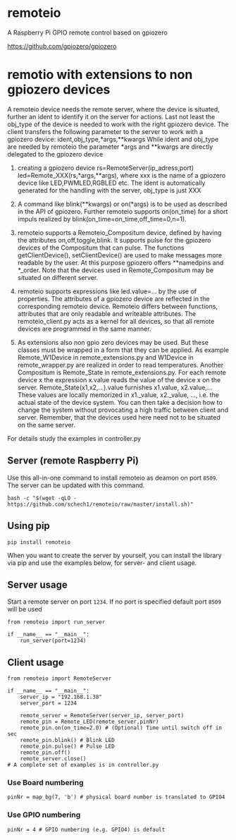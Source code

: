 # remoteio
A Raspberry Pi GPIO remote control based on gpiozero

https://github.com/gpiozero/gpiozero

# remotio with extensions to non gpiozero devices
A remoteio device needs the remote server, where the device is situated, further an ident to identify it on the server for actions.
Last not least the obj_type of the device is needed to work with the right gpiozero device.
The client transfers the following parameter to the server to work with a gpiozero device:
  ident,obj_type,*args,**kwargs
While ident and obj_type are needed by remoteio the parameter *args and **kwargs are directly delegated to the gpiozero device

1. creating a gpiozero device
   rs=RemoteServer(ip_adress,port)
   led=Remote_XXX(rs,*args,**args), where xxx is the name of a gpiozero device like LED,PWMLED,RGBLED etc.
   The ident is automatically generated for the handling with the server, obj_type is just XXX

3. A command like blink(**kwargs) or on(*args) is to be used as described in the API of gpiozero.
   Further remoteio supports on(on_time) for a short impuls realized by blink(on_time=on_time,off_time=0,n=1).

4. remoteio supports a Remoteio_Compositum device, defined by having the attributes on,off,toggle,blink. It supports
  pulse for the gpiozero devices of the Compositum that can pulse. The functions getClientDevice(), setClientDevice() are used to make messages more readable by
  the user. At this purpose gpiozero offers **namedpins and *_order. Note that the devices used in Remote_Compositum may be situated on different server.

5. remoteio supports expressions like led.value=... by the use of properties.
   The attributes of a gpiozero device are reflected in the corresponding remoteio device. Remoteio differs between functions, attributes that are only readable and writeable attributes.
   The remoteio_client.py acts as a kernel for all devices, so that all remote devices are programmed in the same manner.

6. As extensions also non gpio zero devices may be used. But these classes must be wrapped in a form that they can be applied. As example Remote_W1Device in remote_extensions.py and
   W1Device in remote_wrapper.py are realized in order to read temperatures. Another Compositum is Remote_State in remote_extensions.py. For each remote device x the expression x.value
   reads the value of the device x on the server. Remote_State(x1,x2,...).value furnishes x1.value, x2.value,... These values are locally memorized in x1._value, x2._value, ...,
   i.e. the actual state of the device system.
   You can then take a decision how to change the system without provocating a high traffic between client and server. Remember, that the devices used here need not to be situated on the same server.
   

For details study the examples in controller.py
      

## Server (remote Raspberry Pi)
Use this all-in-one command to install remoteio as deamon on port `8509`.
The server can be updated with this command.
```
bash -c "$(wget -qLO - https://github.com/schech1/remoteio/raw/master/install.sh)"

```

##  Using pip
```
pip install remoteio
```
When you want to create the server by yourself, you can install the library via
pip and use the examples below, for server- and client usage.



## Server usage
Start a remote server on port `1234`.
If no port is specified default port `8509` will be used

```
from remoteio import run_server

if __name__ == "__main__":
    run_server(port=1234)

```


## Client usage
```
from remoteio import RemoteServer

if __name__ == "__main__":
    server_ip = "192.168.1.38"
    server_port = 1234

    remote_server = RemoteServer(server_ip, server_port)
    remote_pin = Remote_LED(remote_server,pinNr)
    remote_pin.on(on_time=2.0) # (Optional) Time until switch off in sec
    remote_pin.blink() # Blink LED
    remote_pin.pulse() # Pulse LED
    remote_pin.off()
    remote_server.close()
# A complete set of examples is in controller.py
```

### Use Board numbering
```
pinNr = map_bg(7, 'b') # physical board number is translated to GPIO4
```
### Use GPIO numbering
```
pinNr = 4 # GPIO numbering (e.g. GPIO4) is default
```

